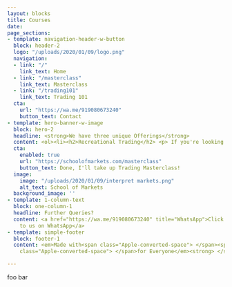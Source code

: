 ```yaml
---
layout: blocks
title: Courses
date: 
page_sections:
- template: navigation-header-w-button
  block: header-2
  logo: "/uploads/2020/01/09/logo.png"
  navigation:
  - link: "/"
    link_text: Home
  - link: "/masterclass"
    link_text: Masterclass
  - link: "/trading101"
    link_text: Trading 101
  cta:
    url: "https://wa.me/919080673240"
    button_text: Contact
- template: hero-banner-w-image
  block: hero-2
  headline: <strong>We have three unique Offerings</strong>
  content: <ol><li><h2>Recreational Trading</h2> <p> If you're looking to learn what is in store, how the markets move, how to analyse their moves, and do small recreational trades with a medium timeframe in mind, say, buying and selling after a couple weeks with a good 10% profit. (This is 100x the best Fixed Deposit that is available out there!)</p><a href = "https://schoolofmarkets.com/trading101">Trading 101 - A grassroots program</a></li><br><li><h2>Trading Masterclass</h2><p>The course loved by all, and rightly so, as this has everything that you'd need to trade everyday. You can trade anytime, any market, and in any instrument with this. Taking just one trade a day, People generally double their capital in a month (Just to quip in, even without re-investing the profits, this return is way above 12x the greatest returns of any mutual fund ever recorded!) But, don't see the return numbers now. Don't get greedy. Earn is a part of Learn.</p><a href = "https://schoolofmarkets.com/masterclass">Trading Masterclass - A comprehensive trading program</a></li><br><li><h2>Nah, I'm good with just Investing</h2><p>For those who are new to finance, and don't know to pick the right winning stocks, here is everything they'll ever need. A simple course, that will make you pick out winners, everytime, and most importantly, alert you when the stock looks doubtful! But, what about the returns? You can safely double the capital in a year. SAFELY! If you're looking to invest in Mutual Funds, and you can afford to spend just 1 hour per month, this is the best fit for you and your future!</p><a href = "https://rzp.io/l/SMvalueinvesting">Value Investing - The pocket course of Sensible Investing</a></li></ol>
  cta:
    enabled: true
    url: "https://schoolofmarkets.com/masterclass"
    button_text: Done, I'll take up Trading Masterclass!
  image:
    image: "/uploads/2020/01/09/interpret markets.png"
    alt_text: School of Markets
  background_image: ''
- template: 1-column-text
  block: one-column-1
  headline: Further Queries?
  content: <a href="https://wa.me/919080673240" title="WhatsApp">Click here to reach
    to us on WhatsApp</a>
- template: simple-footer
  block: footer-1
  content: <em>Made with<span class="Apple-converted-space"> </span><span class="love">Love</span><span
    class="Apple-converted-space"> </span>for Everyone</em><strong> </strong>❤︎

---
```

foo bar
